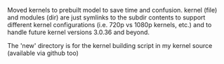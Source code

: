 Moved kernels to prebuilt model to save time and confusion.
kernel (file) and modules (dir) are just symlinks to the subdir contents
to support different kernel configurations (i.e. 720p vs 1080p kernels, etc.)
and to handle future kernel versions 3.0.36 and beyond.

The 'new' directory is for the kernel building script in my kernel source
(available via github too)
